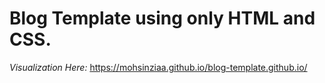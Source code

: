 # Blog Template using only HTML and CSS.

_Visualization Here:_ https://mohsinziaa.github.io/blog-template.github.io/
